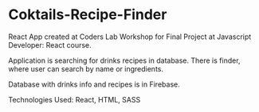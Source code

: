 # Coktails-Recipe-Finder
React App created at Coders Lab Workshop for Final Project at Javascript Developer: React course.

Application is searching for drinks recipes in database. There is finder, where user can search by name or ingredients.

Database with drinks info and recipes is in Firebase.

Technologies Used:
React,
HTML,
SASS
